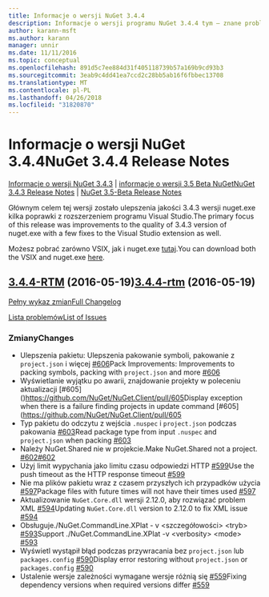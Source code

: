 ```yaml
---
title: Informacje o wersji NuGet 3.4.4
description: Informacje o wersji programu NuGet 3.4.4 tym — znane problemy, poprawki, dodatkowe funkcje i dcr.
author: karann-msft
ms.author: karann
manager: unnir
ms.date: 11/11/2016
ms.topic: conceptual
ms.openlocfilehash: 891d5c7ee884d31f405118739b57a169b9cd93b3
ms.sourcegitcommit: 3eab9c4dd41ea7ccd2c28bb5ab16f6fbbec13708
ms.translationtype: MT
ms.contentlocale: pl-PL
ms.lasthandoff: 04/26/2018
ms.locfileid: "31820870"
---
```

# <a name="nuget-344-release-notes"></a><span data-ttu-id="d767e-103">Informacje o wersji NuGet 3.4.4</span><span class="sxs-lookup"><span data-stu-id="d767e-103">NuGet 3.4.4 Release Notes</span></span>

<span data-ttu-id="d767e-104">[Informacje o wersji NuGet 3.4.3](../release-notes/nuget-3.4.3.md) | [informacje o wersji 3.5 Beta NuGet](../release-notes/nuget-3.5-Beta.md)</span><span class="sxs-lookup"><span data-stu-id="d767e-104">[NuGet 3.4.3 Release Notes](../release-notes/nuget-3.4.3.md) | [NuGet 3.5-Beta Release Notes](../release-notes/nuget-3.5-Beta.md)</span></span>

<span data-ttu-id="d767e-105">Głównym celem tej wersji zostało ulepszenia jakości 3.4.3 wersji nuget.exe kilka poprawki z rozszerzeniem programu Visual Studio.</span><span class="sxs-lookup"><span data-stu-id="d767e-105">The primary focus of this release was improvements to the quality of 3.4.3 version of nuget.exe with a few fixes to the Visual Studio extension as well.</span></span>

<span data-ttu-id="d767e-106">Możesz pobrać zarówno VSIX, jak i nuget.exe [tutaj](https://dist.nuget.org/index.html).</span><span class="sxs-lookup"><span data-stu-id="d767e-106">You can download both the VSIX and nuget.exe [here](https://dist.nuget.org/index.html).</span></span>

## <a name="344-rtmhttpsgithubcomnugetnugetclienttree344-rtm-2016-05-19"></a><span data-ttu-id="d767e-107">[3.4.4-RTM](https://github.com/NuGet/NuGet.Client/tree/3.4.4-rtm) (2016-05-19)</span><span class="sxs-lookup"><span data-stu-id="d767e-107">[3.4.4-rtm](https://github.com/NuGet/NuGet.Client/tree/3.4.4-rtm) (2016-05-19)</span></span>

[<span data-ttu-id="d767e-108">Pełny wykaz zmian</span><span class="sxs-lookup"><span data-stu-id="d767e-108">Full Changelog</span></span>](https://github.com/NuGet/NuGet.Client/compare/3.5.0-beta-final...3.4.4-rtm)

[<span data-ttu-id="d767e-109">Lista problemów</span><span class="sxs-lookup"><span data-stu-id="d767e-109">List of Issues</span></span>](https://github.com/NuGet/Home/issues?q=is%3Aissue+milestone%3A3.4.4+is%3Aclosed)

### <a name="changes"></a><span data-ttu-id="d767e-110">Zmiany</span><span class="sxs-lookup"><span data-stu-id="d767e-110">Changes</span></span>

- <span data-ttu-id="d767e-111">Ulepszenia pakietu: Ulepszenia pakowanie symboli, pakowanie z `project.json` i więcej [ \#606](https://github.com/NuGet/NuGet.Client/pull/606)</span><span class="sxs-lookup"><span data-stu-id="d767e-111">Pack Improvements: Improvements to packing symbols, packing with `project.json` and more [\#606](https://github.com/NuGet/NuGet.Client/pull/606)</span></span>
- <span data-ttu-id="d767e-112">Wyświetlanie wyjątku po awarii, znajdowanie projekty w poleceniu aktualizacji [\#605] ()https://github.com/NuGet/NuGet.Client/pull/605</span><span class="sxs-lookup"><span data-stu-id="d767e-112">Display exception when there is a failure finding projects in update command [\#605](https://github.com/NuGet/NuGet.Client/pull/605</span></span>
- <span data-ttu-id="d767e-113">Typ pakietu do odczytu z wejścia `.nuspec` i `project.json` podczas pakowania [ \#603](https://github.com/NuGet/NuGet.Client/pull/603)</span><span class="sxs-lookup"><span data-stu-id="d767e-113">Read package type from input `.nuspec` and `project.json` when packing [\#603](https://github.com/NuGet/NuGet.Client/pull/603)</span></span>
- <span data-ttu-id="d767e-114">Należy NuGet.Shared nie w projekcie.</span><span class="sxs-lookup"><span data-stu-id="d767e-114">Make NuGet.Shared not a project.</span></span> [<span data-ttu-id="d767e-115">\#602</span><span class="sxs-lookup"><span data-stu-id="d767e-115">\#602</span></span>](https://github.com/NuGet/NuGet.Client/pull/602)
- <span data-ttu-id="d767e-116">Użyj limit wypychania jako limitu czasu odpowiedzi HTTP [ \#599](https://github.com/NuGet/NuGet.Client/pull/599)</span><span class="sxs-lookup"><span data-stu-id="d767e-116">Use the push timeout as the HTTP response timeout [\#599](https://github.com/NuGet/NuGet.Client/pull/599)</span></span>
- <span data-ttu-id="d767e-117">Nie ma plików pakietu wraz z czasem przyszłych ich przypadków użycia [ \#597](https://github.com/NuGet/NuGet.Client/pull/597)</span><span class="sxs-lookup"><span data-stu-id="d767e-117">Package files with future times will not have their times used [\#597](https://github.com/NuGet/NuGet.Client/pull/597)</span></span>
- <span data-ttu-id="d767e-118">Aktualizowanie `NuGet.Core.dll` wersji 2.12.0, aby rozwiązać problem XML [ \#594](https://github.com/NuGet/NuGet.Client/pull/594)</span><span class="sxs-lookup"><span data-stu-id="d767e-118">Updating `NuGet.Core.dll` version to 2.12.0 to fix XML issue [\#594](https://github.com/NuGet/NuGet.Client/pull/594)</span></span>
- <span data-ttu-id="d767e-119">Obsługuje./NuGet.CommandLine.XPlat - v \<szczegółowości\> \<tryb\> [ \#593](https://github.com/NuGet/NuGet.Client/pull/593)</span><span class="sxs-lookup"><span data-stu-id="d767e-119">Support ./NuGet.CommandLine.XPlat -v \<verbosity\> \<mode\> [\#593](https://github.com/NuGet/NuGet.Client/pull/593)</span></span>
- <span data-ttu-id="d767e-120">Wyświetl wystąpił błąd podczas przywracania bez `project.json` lub `packages.config` [ \#590](https://github.com/NuGet/NuGet.Client/pull/590)</span><span class="sxs-lookup"><span data-stu-id="d767e-120">Display error restoring without `project.json` or `packages.config` [\#590](https://github.com/NuGet/NuGet.Client/pull/590)</span></span>
- <span data-ttu-id="d767e-121">Ustalenie wersje zależności wymagane wersje różnią się [ \#559](https://github.com/NuGet/NuGet.Client/pull/559)</span><span class="sxs-lookup"><span data-stu-id="d767e-121">Fixing dependency versions when required versions differ [\#559](https://github.com/NuGet/NuGet.Client/pull/559)</span></span>